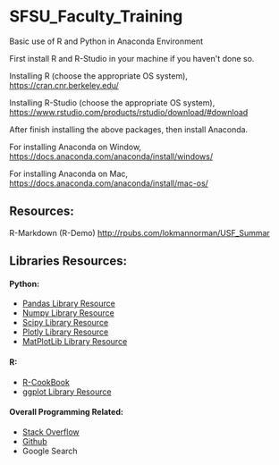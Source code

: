 # SFSU_Faculty_Training
Basic use of R and Python in Anaconda Environment

First install R and R-Studio in your machine if you haven't done so.

Installing R (choose the appropriate OS system),
<https://cran.cnr.berkeley.edu/>

Installing R-Studio (choose the appropriate OS system),
<https://www.rstudio.com/products/rstudio/download/#download>

After finish installing the above packages, then install Anaconda.

For installing Anaconda on Window,
<https://docs.anaconda.com/anaconda/install/windows/>

For installing Anaconda on Mac,
<https://docs.anaconda.com/anaconda/install/mac-os/>

## Resources:
R-Markdown (R-Demo) <http://rpubs.com/lokmannorman/USF_Summar>

## Libraries Resources:
#### Python:
* [Pandas Library Resource](https://pandas.pydata.org/pandas-docs/stable)
* [Numpy Library Resource](https://www.numpy.org/devdocs/user/quickstart.html)
* [Scipy Library Resource](https://scipy-lectures.org)
* [Plotly Library Resource](https://plot.ly/python)
* [MatPlotLib Library Resource](https://matplotlib.org/users/pyplot_tutorial.html)


#### R:
* [R-CookBook](http://www.cookbook-r.com)
* [ggplot Library Resource](http://r-statistics.co/Complete-Ggplot2-Tutorial-Part1-With-R-Code.html)


#### Overall Programming Related:
* [Stack Overflow](https://stackoverflow.com)
* [Github](https://github.com)
* Google Search
